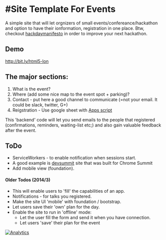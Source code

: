 #Site Template For Events
=========================

A simple site that will let orgnizers of small events/confereance/hackathon and option to have their ionformation, registration in one place.
Btw, checkout [hackdaymanifesto](https://github.com/greenido/hackdaymanifesto.github.com/blob/master/index.markdown) in order to improve your next hackathon.

## Demo
 http://bit.ly/html5-lon 
 
## The major sections:
1. What is the event?
2. Where (add some nice map to the event spot + parking)?
3. Contact - put here a good channel to communicate (=not your email. It could be slack, twitter, G+)
4. Reigstration - Use google sheet with [Apps script](https://github.com/greenido/events-site-template/blob/master/G-doc-scripts/util.js)

This 'backend' code will let you send emails to the people that registered (confirmations, reminders, waiting-list etc;) and also gain valuable feedback after the event.

## ToDo
  * ServiceWorkers - to enable notification when sessions start.
  * A good example is [devsummit](https://github.com/GoogleChrome/devsummit) site that was built for Chrome Summit
  * Add mobile view (foundation).
  
#### Older Todos (2014/3)
  * This will enable users to 'fill' the capabilities of an app.
  * Notifications - for talks you registered.
* Make the site UI 'mobile' with foundation / bootstrap.
* Let users save their 'own' plan for the day.
* Enable the site to run in 'offline' mode:
  * Let the user fill the form and send it when you have connection.
  * Let users 'save' their plan for the event

  
[![Analytics](https://ga-beacon.appspot.com/UA-65622529-1/events-site-template/main)](https://github.com/igrigorik/ga-beacon)



